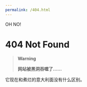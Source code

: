 ```yaml
---
permalink: /404.html
---
```


OH NO!

# 404 Not Found

> **Warning**  
> 
> **网站被黑洞吞噬了……**

它现在和煮烂的意大利面没有什么区别。
